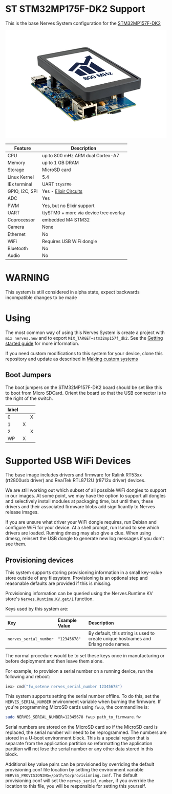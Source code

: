 # ST STM32MP175F-DK2 Support

This is the base Nerves System configuration for the
[STM32MP157F-DK2](https://www.st.com/en/evaluation-tools/stm32mp157f-dk2.html)

![STM32MP157F-DK2](assets/images/stm32mp157f-dk2.jpg)

| Feature              | Description                     |
| -------------------- | ------------------------------- |
| CPU                  | up to 800 mHz ARM dual Cortex-A7 |
| Memory               | up to 1 GB DRAM                 |
| Storage              | MicroSD card                    |
| Linux Kernel         | 5.4                             |
| IEx terminal         | UART `ttySTM0`                  |
| GPIO, I2C, SPI       | Yes - [Elixir Circuits](https://github.com/elixir-circuits) |
| ADC                  | Yes                             |
| PWM                  | Yes, but no Elixir support      |
| UART                 | ttySTM0 + more via device tree overlay |
| Coprocessor          | embedded M4 STM32               |
| Camera               | None                            |
| Ethernet             | No                              |
| WiFi                 | Requires USB WiFi dongle        |
| Bluetooth            | No                              |
| Audio                | No                              |

# WARNING

This system is still considered in alpha state, expect backwards incompatible changes
to be made

# Using

The most common way of using this Nerves System is create a project with `mix
nerves.new` and to export `MIX_TARGET=stm32mp157f_dk2`. See the [Getting started
guide](https://hexdocs.pm/nerves/getting-started.html#creating-a-new-nerves-app)
for more information.

If you need custom modifications to this system for your device, clone this
repository and update as described in [Making custom
systems](https://hexdocs.pm/nerves/systems.html#customizing-your-own-nerves-system)

## Boot Jumpers

The boot jumpers on the STM32MP157F-DK2 board should be set like this to boot from
Micro SDCard. Orient the board so that the USB connector is to the right of the
switch.

|label| | |
|-----|-|-|
|0    | |X|
|1    |X| |
|2    | |X|
|WP   |X| |

# Supported USB WiFi Devices

The base image includes drivers and firmware for Ralink RT53xx (rt2800usb
driver) and RealTek RTL8712U (r8712u driver) devices.

We are still working out which subset of all possible WiFi dongles to support in
our images. At some point, we may have the option to support all dongles and
selectively install modules at packaging time, but until then, these drivers and
their associated firmware blobs add significantly to Nerves release images.

If you are unsure what driver your WiFi dongle requires, run Debian and
configure WiFi for your device. At a shell prompt, run lsmod to see which
drivers are loaded. Running dmesg may also give a clue. When using dmesg,
reinsert the USB dongle to generate new log messages if you don't see them.

## Provisioning devices

This system supports storing provisioning information in a small key-value store
outside of any filesystem. Provisioning is an optional step and reasonable
defaults are provided if this is missing.

Provisioning information can be queried using the Nerves.Runtime KV store's
[`Nerves.Runtime.KV.get/1`](https://hexdocs.pm/nerves_runtime/Nerves.Runtime.KV.html#get/1)
function.

Keys used by this system are:

Key                    | Example Value     | Description
:--------------------- | :---------------- | :----------
`nerves_serial_number` | `"12345678"`      | By default, this string is used to create unique hostnames and Erlang node names.

The normal procedure would be to set these keys once in manufacturing or before
deployment and then leave them alone.

For example, to provision a serial number on a running device, run the following
and reboot:

```elixir
iex> cmd("fw_setenv nerves_serial_number 12345678")
```

This system supports setting the serial number offline. To do this, set the
`NERVES_SERIAL_NUMBER` environment variable when burning the firmware. If you're
programming MicroSD cards using `fwup`, the commandline is:

```sh
sudo NERVES_SERIAL_NUMBER=12345678 fwup path_to_firmware.fw
```

Serial numbers are stored on the MicroSD card so if the MicroSD card is
replaced, the serial number will need to be reprogrammed. The numbers are stored
in a U-boot environment block. This is a special region that is separate from
the application partition so reformatting the application partition will not
lose the serial number or any other data stored in this block.

Additional key value pairs can be provisioned by overriding the default provisioning.conf
file location by setting the environment variable
`NERVES_PROVISIONING=/path/to/provisioning.conf`. The default provisioning.conf
will set the `nerves_serial_number`, if you override the location to this file,
you will be responsible for setting this yourself.


